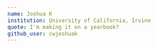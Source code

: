 ```yaml
---
name: Joshua K
institution: University of California, Irvine
quote: I'm making it on a yearbook?
github_user: cwjoshuak
---
```

